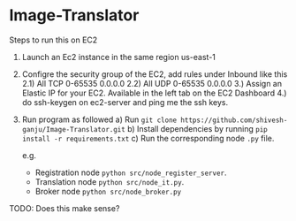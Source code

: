 # Image-Translator

Steps to run this on EC2

1. Launch an Ec2 instance in the same region us-east-1

2. Configre the security group of the EC2, add rules under Inbound like this
   2.1) All TCP 0-65535 0.0.0.0
   2.2) All UDP 0-65535 0.0.0.0
   3.) Assign an Elastic IP for your EC2. Available in the left tab on the EC2 Dashboard
   4.) do ssh-keygen on ec2-server and ping me the ssh keys.

3. Run program as followed
   a) Run `git clone https://github.com/shivesh-ganju/Image-Translator.git`
   b) Install dependencies by running `pip install -r requirements.txt`
   c) Run the corresponding node `.py` file.

   e.g.

   - Registration node `python src/node_register_server`.
   - Translation node `python src/node_it.py`.
   - Broker node `python src/node_broker.py`

TODO: Does this make sense?
